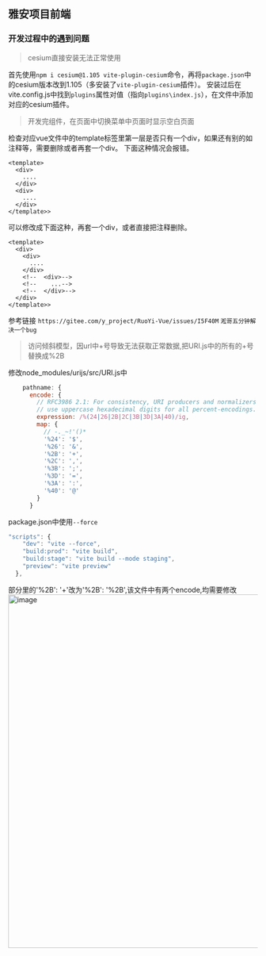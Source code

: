 ## 雅安项目前端
### 开发过程中的遇到问题
> cesium直接安装无法正常使用

首先使用`npm i cesium@1.105 vite-plugin-cesium`命令，再将`package.json`中的cesium版本改到1.105（多安装了`vite-plugin-cesium`插件）。
安装过后在vite.config.js中找到`plugins`属性对值（指向`plugins\index.js`），在文件中添加对应的cesium插件。

> 开发完组件，在页面中切换菜单中页面时显示空白页面

检查对应vue文件中的template标签里第一层是否只有一个div，如果还有别的如注释等，需要删除或者再套一个div。
下面这种情况会报错。
```vue
<template>
  <div>
    ....
  </div>
  <div>
    ....
  </div>
</template>>
```
可以修改成下面这种，再套一个div，或者直接把注释删除。
```vue
<template>
  <div>
    <div>
      ....
    </div>
    <!--  <div>-->
    <!--    ...-->
    <!--  </div>-->
  </div>
</template>>
```
参考链接 `https://gitee.com/y_project/RuoYi-Vue/issues/I5F40M` `淞哥五分钟解决一个bug`

> 访问倾斜模型，因url中+号导致无法获取正常数据,把URI.js中的所有的+号替换成%2B

修改node_modules/urijs/src/URI.js中
```javascript
    pathname: {
      encode: {
        // RFC3986 2.1: For consistency, URI producers and normalizers should
        // use uppercase hexadecimal digits for all percent-encodings.
        expression: /%(24|26|2B|2C|3B|3D|3A|40)/ig,
        map: {
          // -._~!'()*
          '%24': '$',
          '%26': '&',
          '%2B': '+',
          '%2C': ',',
          '%3B': ';',
          '%3D': '=',
          '%3A': ':',
          '%40': '@'
        }
      }
```
package.json中使用`--force`
```javascript
"scripts": {
    "dev": "vite --force",
    "build:prod": "vite build",
    "build:stage": "vite build --mode staging",
    "preview": "vite preview"
  },
```
部分里的'%2B': '+'改为'%2B': '%2B',该文件中有两个encode,均需要修改
<img width="1266" height="713" alt="image" src="https://github.com/user-attachments/assets/83dd58ac-67f4-4522-84e1-51a173995363" />

